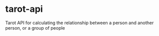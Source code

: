 # tarot-api
Tarot API for calculating the relationship between a person and another person, or a group of people
